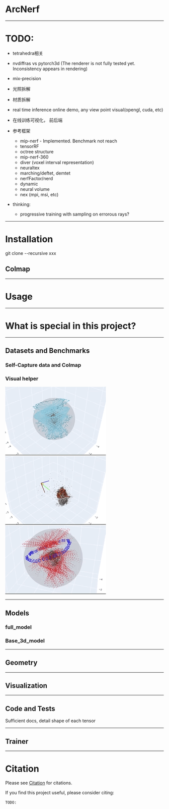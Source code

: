 # ArcNerf

------------------------------------------------------------------------
# TODO:
- tetrahedra相关
- nvdiffras vs pytorch3d (The renderer is not fully tested yet. Inconsistency appears in rendering)

- mix-precision
- 光照拆解
- 材质拆解

- real time inference online demo, any view point visual(opengl, cuda, etc)
- 在线训练可视化， 前后端

- 参考框架
  - mip-nerf - Implemented. Benchmark not reach
  - tensorRF
  - octree structure
  - mip-nerf-360
  - diver (voxel interval representation)
  - neuraltex
  - marching/deftet, demtet
  - nerfFactor/nerd
  - dynamic
  - neural volume
  - nex (mpi, msi, etc)

- thinking:
  - progressive training with sampling on errorous rays?

------------------------------------------------------------------------
# Installation
git clone --recursive xxx

## Colmap

------------------------------------------------------------------------
# Usage

------------------------------------------------------------------------
# What is special in this project?

------------------------------------------------------------------------
## Datasets and Benchmarks

### Self-Capture data and Colmap


### Visual helper

![ray_pc](assets/datasets/ray_pc.gif)
![cam_pc](assets/datasets/cam_pc.gif)
![pts_pc](assets/datasets/pts_pc.gif)



------------------------------------------------------------------------
## Models


### full_model


### Base_3d_model

------------------------------------------------------------------------
## Geometry

------------------------------------------------------------------------
## Visualization

------------------------------------------------------------------------
## Code and Tests
Sufficient docs, detail shape of each tensor

------------------------------------------------------------------------
## Trainer



------------------------------------------------------------------------
# Citation
Please see [Citation](docs/citation.md) for citations.

If you find this project useful, please consider citing:
```
TODO:
```
